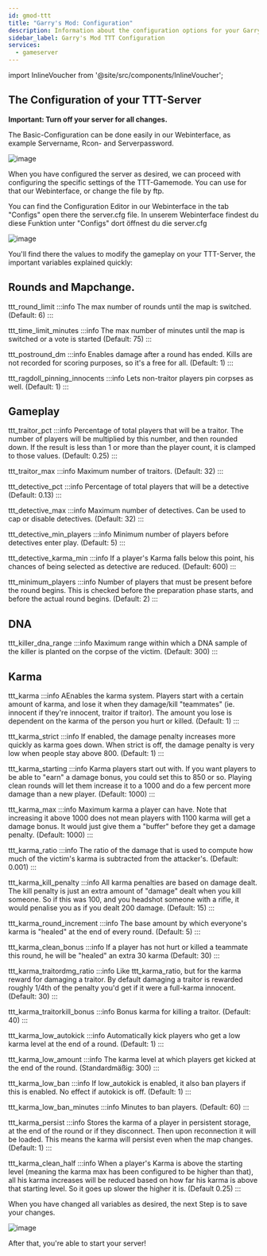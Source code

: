 ```yaml
---
id: gmod-ttt
title: "Garry's Mod: Configuration"
description: Information about the configuration options for your Garry's Mod TTT server from ZAP-Hosting -ZAP-Hosting.com documentation
sidebar_label: Garry's Mod TTT Configuration
services:
  - gameserver
---
```


import InlineVoucher from '@site/src/components/InlineVoucher';

## The Configuration of your TTT-Server

**Important: Turn off your server for all changes.**

The Basic-Configuration can be done easily in our Webinterface, as example Servername, Rcon- and Serverpassword.

![image](https://user-images.githubusercontent.com/26007280/189975998-d6cc350c-13a1-4ed4-b237-c5289e04a4db.png)

When you have configured the server as desired, we can proceed with configuring the specific settings of the TTT-Gamemode. You can use for that our Webinterface, or change the file by ftp.

You can find the Configuration Editor in our Webinterface in the tab "Configs" open there the server.cfg file.
In unserem Webinterface findest du diese Funktion unter "Configs" dort öffnest du die server.cfg

![image](https://user-images.githubusercontent.com/26007280/189976031-646a71bc-bfb1-4b67-af1e-f6616be77aa7.png)

You'll find there the values to modify the gameplay on your TTT-Server, the important variables explained quickly: 

<InlineVoucher />

## Rounds and Mapchange.

ttt_round_limit 
:::info
The max number of rounds until the map is switched. (Default: 6)
:::

ttt_time_limit_minutes
:::info
The max number of minutes until the map is switched or a vote is started (Default: 75)
:::

ttt_postround_dm
:::info
Enables damage after a round has ended. Kills are not recorded for scoring purposes, so it's a free for all. (Default: 1)
:::

ttt_ragdoll_pinning_innocents 
:::info
Lets non-traitor players pin corpses as well. (Default: 1)
:::

## Gameplay
ttt_traitor_pct
:::info
Percentage of total players that will be a traitor. The number of players will be multiplied by this number, and then rounded down. If the result is less than 1 or more than the player count, it is clamped to those values. (Default: 0.25)
:::

ttt_traitor_max
:::info
Maximum number of traitors. (Default: 32)
:::

ttt_detective_pct 
:::info
Percentage of total players that will be a detective (Default: 0.13)
:::

ttt_detective_max
:::info
Maximum number of detectives. Can be used to cap or disable detectives. (Default: 32)
:::

ttt_detective_min_players
:::info
Minimum number of players before detectives enter play. (Default: 5)
:::

ttt_detective_karma_min
:::info
If a player's Karma falls below this point, his chances of being selected as detective are reduced. (Default: 600)
:::

ttt_minimum_players
:::info
Number of players that must be present before the round begins. This is checked before the preparation phase starts, and before the actual round begins. (Default: 2)
:::

## DNA
ttt_killer_dna_range
:::info
Maximum range within which a DNA sample of the killer is planted on the corpse of the victim. (Default: 300)
:::

## Karma

ttt_karma
:::info
AEnables the karma system. Players start with a certain amount of karma, and lose it when they damage/kill "teammates" (ie. innocent if they're innocent, traitor if traitor). The amount you lose is dependent on the karma of the person you hurt or killed. (Default: 1)
:::

ttt_karma_strict
:::info
If enabled, the damage penalty increases more quickly as karma goes down. When strict is off, the damage penalty is very low when people stay above 800. (Default: 1)
:::

ttt_karma_starting
:::info
Karma players start out with. If you want players to be able to "earn" a damage bonus, you could set this to 850 or so. Playing clean rounds will let them increase it to a 1000 and do a few percent more damage than a new player. (Default: 1000)
:::

ttt_karma_max
:::info
Maximum karma a player can have. Note that increasing it above 1000 does not mean players with 1100 karma will get a damage bonus. It would just give them a "buffer" before they get a damage penalty. (Default: 1000)
:::

ttt_karma_ratio
:::info
The ratio of the damage that is used to compute how much of the victim's karma is subtracted from the attacker's. (Default: 0.001)
:::

ttt_karma_kill_penalty
:::info
All karma penalties are based on damage dealt. The kill penalty is just an extra amount of "damage" dealt when you kill someone. So if this was 100, and you headshot someone with a rifle, it would penalise you as if you dealt 200 damage. (Default: 15)
:::

ttt_karma_round_increment
:::info
The base amount by which everyone's karma is "healed" at the end of every round. (Default: 5)
:::

ttt_karma_clean_bonus
:::info
If a player has not hurt or killed a teammate this round, he will be "healed" an extra 30 karma (Default: 30)
:::

ttt_karma_traitordmg_ratio 
:::info
Like ttt_karma_ratio, but for the karma reward for damaging a traitor. By default damaging a traitor is rewarded roughly 1/4th of the penalty you'd get if it were a full-karma innocent. (Default: 30)
:::

ttt_karma_traitorkill_bonus
:::info
Bonus karma for killing a traitor. (Default: 40)
:::

ttt_karma_low_autokick
:::info
Automatically kick players who get a low karma level at the end of a round. (Default: 1)
:::

ttt_karma_low_amount
:::info
The karma level at which players get kicked at the end of the round. (Standardmäßig: 300)
:::

ttt_karma_low_ban
:::info
If low_autokick is enabled, it also ban players if this is enabled. No effect if autokick is off. (Default: 1)
:::

ttt_karma_low_ban_minutes
:::info
Minutes to ban players. (Default: 60)
:::

ttt_karma_persist
:::info
Stores the karma of a player in persistent storage, at the end of the round or if they disconnect. Then upon reconnection it will be loaded. This means the karma will persist even when the map changes. (Default: 1)
:::

ttt_karma_clean_half
:::info
When a player's Karma is above the starting level (meaning the karma max has been configured to be higher than that), all his karma increases will be reduced based on how far his karma is above that starting level. So it goes up slower the higher it is. (Default 0.25)
:::

When you have changed all variables as desired, the next Step is to save your changes.

![image](https://user-images.githubusercontent.com/26007280/189976092-c8d32408-af27-4bf1-aa25-4d226e1808e5.png)

After that, you're able to start your server!
